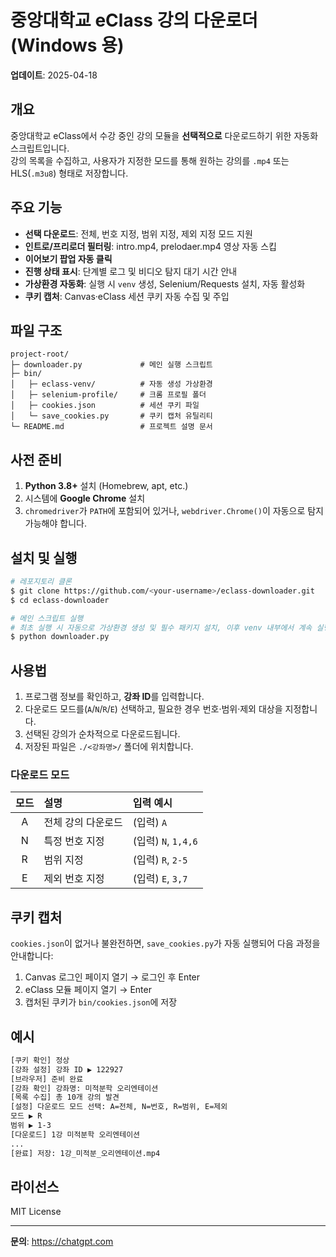 # 중앙대학교 eClass 강의 다운로더 (Windows 용)

**업데이트**: 2025-04-18

## 개요
중앙대학교 eClass에서 수강 중인 강의 모듈을 **선택적으로** 다운로드하기 위한 자동화 스크립트입니다.  
강의 목록을 수집하고, 사용자가 지정한 모드를 통해 원하는 강의를 `.mp4` 또는 HLS(`.m3u8`) 형태로 저장합니다.

## 주요 기능
- **선택 다운로드**: 전체, 번호 지정, 범위 지정, 제외 지정 모드 지원
- **인트로/프리로더 필터링**: intro.mp4, prelodaer.mp4 영상 자동 스킵
- **이어보기 팝업 자동 클릭**
- **진행 상태 표시**: 단계별 로그 및 비디오 탐지 대기 시간 안내
- **가상환경 자동화**: 실행 시 `venv` 생성, Selenium/Requests 설치, 자동 활성화
- **쿠키 캡처**: Canvas·eClass 세션 쿠키 자동 수집 및 주입

## 파일 구조
```
project-root/
├─ downloader.py             # 메인 실행 스크립트
├─ bin/
│   ├─ eclass-venv/          # 자동 생성 가상환경
│   ├─ selenium-profile/     # 크롬 프로필 폴더
│   ├─ cookies.json          # 세션 쿠키 파일
│   └─ save_cookies.py       # 쿠키 캡처 유틸리티
└─ README.md                 # 프로젝트 설명 문서
```

## 사전 준비
1. **Python 3.8+** 설치 (Homebrew, apt, etc.)  
2. 시스템에 **Google Chrome** 설치  
3. `chromedriver`가 `PATH`에 포함되어 있거나, `webdriver.Chrome()`이 자동으로 탐지 가능해야 합니다.

## 설치 및 실행
```bash
# 레포지토리 클론
$ git clone https://github.com/<your-username>/eclass-downloader.git
$ cd eclass-downloader

# 메인 스크립트 실행
# 최초 실행 시 자동으로 가상환경 생성 및 필수 패키지 설치, 이후 venv 내부에서 계속 실행됩니다
$ python downloader.py
```

## 사용법
1. 프로그램 정보를 확인하고, **강좌 ID**를 입력합니다.  
2. 다운로드 모드를(`A`/`N`/`R`/`E`) 선택하고, 필요한 경우 번호·범위·제외 대상을 지정합니다.  
3. 선택된 강의가 순차적으로 다운로드됩니다.  
4. 저장된 파일은 `./<강좌명>/` 폴더에 위치합니다.

### 다운로드 모드
| 모드 | 설명                          | 입력 예시      |
|:----:|:-----------------------------|:---------------|
| A    | 전체 강의 다운로드           | (입력) `A`     |
| N    | 특정 번호 지정               | (입력) `N`, `1,4,6` |
| R    | 범위 지정                    | (입력) `R`, `2-5`   |
| E    | 제외 번호 지정               | (입력) `E`, `3,7`   |

## 쿠키 캡처
`cookies.json`이 없거나 불완전하면, `save_cookies.py`가 자동 실행되어 다음 과정을 안내합니다:  
1. Canvas 로그인 페이지 열기 → 로그인 후 Enter  
2. eClass 모듈 페이지 열기 → Enter  
3. 캡처된 쿠키가 `bin/cookies.json`에 저장

## 예시
```bash
[쿠키 확인] 정상
[강좌 설정] 강좌 ID ▶ 122927
[브라우저] 준비 완료
[강좌 확인] 강좌명: 미적분학 오리엔테이션
[목록 수집] 총 10개 강의 발견
[설정] 다운로드 모드 선택: A=전체, N=번호, R=범위, E=제외
모드 ▶ R
범위 ▶ 1-3
[다운로드] 1강 미적분학 오리엔테이션
...
[완료] 저장: 1강_미적분_오리엔테이션.mp4
```

## 라이선스
MIT License  

---  
**문의**: https://chatgpt.com

